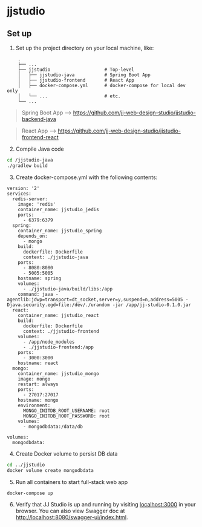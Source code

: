 # jjstudio

## Set up
1. Set up the project directory on your local machine, like:
```
    .
    ├── ...
    ├── jjstudio                    # Top-level
    │   ├── jjstudio-java           # Spring Boot App
    │   ├── jjstudio-frontend       # React App
    │   ├── docker-compose.yml      # docker-compose for local dev only
    │   └── ...                     # etc.
    └── ...
```
> Spring Boot App --> https://github.com/jj-web-design-studio/jjstudio-backend-java

> React App --> https://github.com/jj-web-design-studio/jjstudio-frontend-react
2. Compile Java code
```bash
cd /jjstudio-java
./gradlew build
```
3. Create docker-compose.yml with the following contents:
```
version: '2'
services:
  redis-server:
    image: 'redis'
    container_name: jjstudio_jedis
    ports: 
      - 6379:6379
  spring:
    container_name: jjstudio_spring
    depends_on:
      - mongo
    build:
      dockerfile: Dockerfile
      context: ./jjstudio-java
    ports:
      - 8080:8080
      - 5005:5005
    hostname: spring
    volumes:
      - ./jjstudio-java/build/libs:/app
    command: java -agentlib:jdwp=transport=dt_socket,server=y,suspend=n,address=5005 -Djava.security.egd=file:/dev/./urandom -jar /app/jj-studio-0.1.0.jar
  react:
    container_name: jjstudio_react
    build:
      dockerfile: Dockerfile
      context: ./jjstudio-frontend
    volumes:
      - /app/node_modules
      - ./jjstudio-frontend:/app
    ports:
      - 3000:3000
    hostname: react
  mongo:
    container_name: jjstudio_mongo
    image: mongo
    restart: always
    ports:
      - 27017:27017
    hostname: mongo
    environment:
      MONGO_INITDB_ROOT_USERNAME: root
      MONGO_INITDB_ROOT_PASSWORD: root
    volumes:
      - mongodbdata:/data/db

volumes:
  mongodbdata:
```
4. Create Docker volume to persist DB data
```bash
cd ../jjstudio
docker volume create mongodbdata
```
5. Run all containers to start full-stack web app
```bash
docker-compose up
```
6. Verify that JJ Studio is up and running by visiting [localhost:3000](http://localhost:3000) in your browser. You can also view Swagger doc at [http://localhost:8080/swagger-ui/index.html](http://localhost:8080/swagger-ui/index.html).
